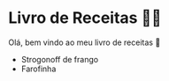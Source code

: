 # Livro de Receitas :man_cook:
Olá, bem vindo ao meu livro de receitas :wave: 
- Strogonoff de frango
- Farofinha